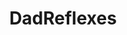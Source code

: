 ---
title: DadReflexes
crosslinks:
- youtubefactsbot
- livven
- anti_gif_bot
- shittydadreflexes
- The_Donald
- youtubot
- DontTellMom
- tmsbmeta
- gifs
- nocontext
- SubredditDrama
- xkcd
- MomInstincts
- woahdude
- sports
- circlebroke2
- botwatch
- announcements
- bidenbro
- NoTrolls
---